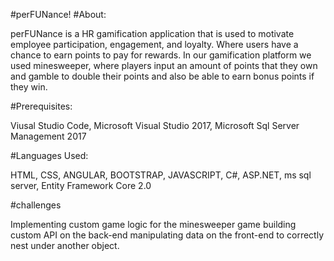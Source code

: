 #perFUNance!
#About:

perFUNance is a HR gamification application that is used to motivate employee participation, engagement, and loyalty. Where users have a chance to earn points to pay for rewards. In our gamification platform we used minesweeper, where players input an amount of points that they own and gamble to double their points and also be able to earn bonus points if they win.  

#Prerequisites:

Viusal Studio Code, Microsoft Visual Studio 2017, Microsoft Sql Server Management 2017

#Languages Used:

HTML, CSS, ANGULAR, BOOTSTRAP, JAVASCRIPT, C#, ASP.NET, ms sql server,  Entity Framework Core 2.0

#challenges

Implementing custom game logic for the minesweeper game
building custom API on the back-end
manipulating data on the front-end to correctly nest under another object.




